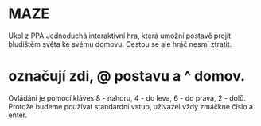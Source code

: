# MAZE
Ukol z PPA
Jednoduchá interaktivní hra, která umožní postavě projít bludištěm světa ke svému domovu. Cestou se ale hráč nesmí ztratit.
# označují zdi, @ postavu a ^ domov.
Ovládání je pomocí kláves 8 - nahoru, 4 - do leva, 6 - do prava, 2 - dolů. Protože budeme používat standardní vstup, uživazel vždy zmáčkne číslo a enter.
